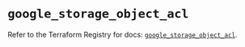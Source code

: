 # `google_storage_object_acl`

Refer to the Terraform Registry for docs: [`google_storage_object_acl`](https://registry.terraform.io/providers/hashicorp/google/4.85.0/docs/resources/storage_object_acl).

